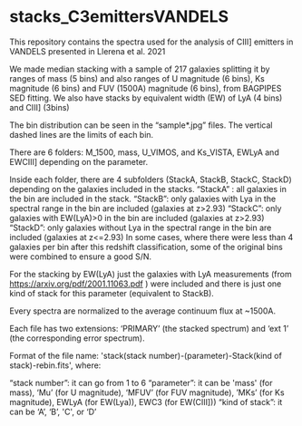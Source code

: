 # stacks_C3emittersVANDELS
This repository contains the spectra used for the analysis of CIII] emitters in VANDELS presented in Llerena et al. 2021

We made median stacking with a sample of 217 galaxies splitting it by ranges of mass (5 bins) and also ranges of U magnitude (6 bins), Ks magnitude (6 bins) and FUV (1500A) magnitude (6 bins), from BAGPIPES SED fitting.  We also have stacks by equivalent width (EW) of LyA (4 bins) and CIII] (3bins)

The bin distribution can be seen in the “sample*.jpg” files. The vertical dashed lines are the limits of each bin. 

There are 6 folders: M_1500, mass, U_VIMOS, and Ks_VISTA,  EWLyA and EWCIII] depending on the parameter. 

Inside each folder, there are 4 subfolders (StackA, StackB, StackC, StackD) depending on the galaxies included in the stacks. 
“StackA” : all galaxies in the bin are included in the stack. 
“StackB”: only galaxies with Lya in the spectral range in the bin are included (galaxies at z>2.93) 
“StackC”: only galaxies with EW(LyA)>0 in the bin are included (galaxies at z>2.93) 
“StackD”: only galaxies without Lya in the spectral range in the bin are included (galaxies at z<=2.93)
In some cases, where there were less than 4 galaxies per bin after this redshift classification, some of the original bins were combined to ensure a good S/N. 

For the stacking by EW(LyA) just the galaxies with LyA measurements (from https://arxiv.org/pdf/2001.11063.pdf ) were included and there is just one kind of stack for this parameter (equivalent to StackB). 

Every spectra are normalized to the average continuum flux at ~1500A. 

Each file has two extensions: ‘PRIMARY’ (the stacked spectrum) and ‘ext 1’ (the corresponding error spectrum).

Format of the file name: 
'stack(stack number)-(parameter)-Stack(kind of stack)-rebin.fits', where: 

“stack number”: it can go from 1 to 6 
“parameter”: it can be 'mass' (for mass), ‘Mu’ (for U magnitude), ‘MFUV’ (for FUV magnitude), ’MKs’ (for Ks magnitude), EWLyA (for EW(Lya)), EWC3 (for EW(CIII]))
“kind of stack”: it can be ‘A’, ‘B’, 'C', or ‘D’
